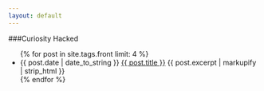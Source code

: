 ```yaml
---
layout: default
---
```

###Curiosity Hacked 
<ul class="more">
  {% for post in site.tags.front limit: 4 %}
    <li>
      {{ post.date | date_to_string }} <a href="{{ post.url }}">{{ post.title }}</a>
      {{ post.excerpt | markupify | strip_html }}
    </li>
  {% endfor %}
</ul>
